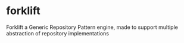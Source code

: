 # forklift
Forklift a Generic Repository Pattern engine, made to support multiple abstraction of repository implementations
